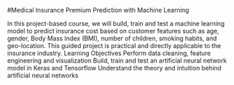 #Medical Insurance Premium Prediction with Machine Learning

In this project-based course, we will build, train and test a machine learning model to predict insurance cost based on customer features such as age, gender, Body Mass Index (BMI), number of children, smoking habits, and geo-location. This guided project is practical and directly applicable to the insurance industry.
Learning Objectives
Perform data cleaning, feature engineering and visualization
Build, train and test an artificial neural network model in Keras and Tensorflow
Understand the theory and intuition behind artificial neural networks
